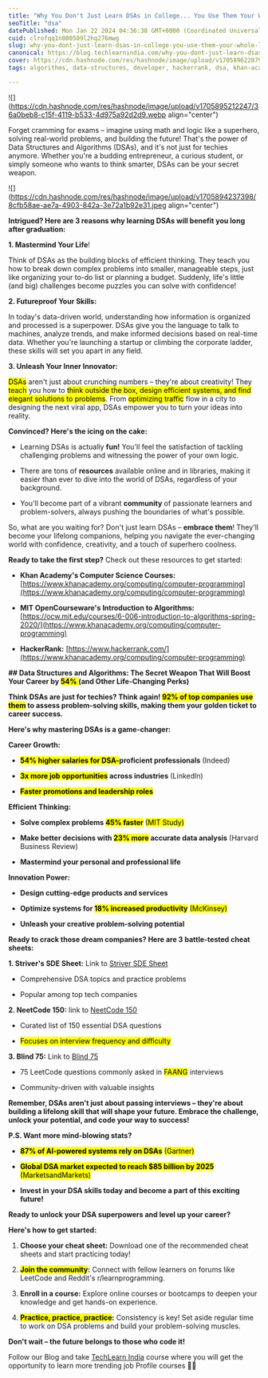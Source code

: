 ```yaml
---
title: "Why You Don't Just Learn DSAs in College... You Use Them Your Whole Life (and Here's Why It's Awesome!)"
seoTitle: "dsa"
datePublished: Mon Jan 22 2024 04:36:38 GMT+0000 (Coordinated Universal Time)
cuid: clrofqq1n000509l2hq276mwg
slug: why-you-dont-just-learn-dsas-in-college-you-use-them-your-whole-life-and-heres-why-its-awesome
canonical: https://blog.techlearnindia.com/why-you-dont-just-learn-dsas-in-college-you-use-them-your-whole-life-and-heres-why-its-awesome
cover: https://cdn.hashnode.com/res/hashnode/image/upload/v1705896228797/50849e56-0a5c-44a5-82ea-08b1a9193f7e.png
tags: algorithms, data-structures, developer, hackerrank, dsa, khan-academy, algoritmos-e-estrutura-de-dados, striversa2zdsa

---
```


![](https://cdn.hashnode.com/res/hashnode/image/upload/v1705895212247/36a0beb8-c15f-4119-b533-4d975a92d2d9.webp align="center")

Forget cramming for exams – imagine using math and logic like a superhero, solving real-world problems, and building the future! That's the power of Data Structures and Algorithms (DSAs), and it's not just for techies anymore. Whether you're a budding entrepreneur, a curious student, or simply someone who wants to think smarter, DSAs can be your secret weapon.

![](https://cdn.hashnode.com/res/hashnode/image/upload/v1705894237398/8cfb58ae-ae7a-4903-842a-3e72a1b92e31.jpeg align="center")

**Intrigued? Here are 3 reasons why learning DSAs will benefit you long after graduation:**

**1\. Mastermind Your Life**!

Think of DSAs as the building blocks of efficient thinking. They teach you how to break down complex problems into smaller, manageable steps, just like organizing your to-do list or planning a budget. Suddenly, life's little (and big) challenges become puzzles you can solve with confidence!

**2\. Futureproof Your Skills:**

In today's data-driven world, understanding how information is organized and processed is a superpower. DSAs give you the language to talk to machines, analyze trends, and make informed decisions based on real-time data. Whether you're launching a startup or climbing the corporate ladder, these skills will set you apart in any field.

**3\. Unleash Your Inner Innovator:**

<mark>DSAs</mark> aren't just about crunching numbers – they're about creativity! They <mark>teach</mark> you how to <mark>think outside the box, design efficient systems, and find elegant solutions to problems</mark>. From <mark>optimizing traffic</mark> flow in a city to designing the next viral app, DSAs empower you to turn your ideas into reality.

**Convinced? Here's the icing on the cake:**

* Learning DSAs is actually **fun!** You'll feel the satisfaction of tackling challenging problems and witnessing the power of your own logic.
    
* There are tons of **resources** available online and in libraries, making it easier than ever to dive into the world of DSAs, regardless of your background.
    
* You'll become part of a vibrant **community** of passionate learners and problem-solvers, always pushing the boundaries of what's possible.
    

So, what are you waiting for? Don't just learn DSAs – **embrace them**! They'll become your lifelong companions, helping you navigate the ever-changing world with confidence, creativity, and a touch of superhero coolness.

**Ready to take the first step?** Check out these resources to get started:

* **Khan Academy's Computer Science Courses:** [https://www.khanacademy.org/computing/computer-programming](https://www.khanacademy.org/computing/computer-programming)
    
* **MIT OpenCourseware's Introduction to Algorithms:** [https://ocw.mit.edu/courses/6-006-introduction-to-algorithms-spring-2020/](https://www.khanacademy.org/computing/computer-programming)
    
* **HackerRank:** [https://www.hackerrank.com/](https://www.khanacademy.org/computing/computer-programming)
    

**\## Data Structures and Algorithms: The Secret Weapon That Will Boost Your Career by <mark>54% </mark> (and Other Life-Changing Perks)**

**Think DSAs are just for techies? Think again! <mark>92% of top companies use them</mark> to assess problem-solving skills, making them your golden ticket to career success.**

**Here's why mastering DSAs is a game-changer:**

**Career Growth:**

* **<mark>54% higher salaries for DSA-</mark>proficient professionals** (Indeed)
    
* **<mark>3x more job opportunities</mark> across industries** (LinkedIn)
    
* **<mark>Faster promotions and leadership roles</mark>**
    

**Efficient Thinking:**

* **Solve complex problems <mark>45% faster</mark>** <mark>(MIT Study)</mark>
    
* **Make better decisions with <mark>23% more</mark> accurate data analysis** (Harvard Business Review)
    
* **Mastermind your personal and professional life**
    

**Innovation Power:**

* **Design cutting-edge products and services**
    
* **Optimize systems for <mark>18% increased productivity</mark>** <mark>(McKinsey)</mark>
    
* **Unleash your creative problem-solving potential**
    

**Ready to crack those dream companies? Here are 3 battle-tested cheat sheets:**

**1\. Striver's SDE Sheet:** Link to [Striver SDE Sheet](https://takeuforward.org/interviews/strivers-sde-sheet-top-coding-interview-problems/)

* Comprehensive DSA topics and practice problems
    
* Popular among top tech companies
    

**2\. NeetCode 150:** link to [NeetCode 150](https://neetcode.io/practice)

* Curated list of 150 essential DSA questions
    
* <mark>Focuses on interview frequency and difficulty</mark>
    

**3\. Blind 75:** Link to [Blind 75](https://leetcode.com/discuss/general-discussion/460599/blind-75-leetcode-questions)

* 75 LeetCode questions commonly asked in <mark>FAANG</mark> interviews
    
* Community-driven with valuable insights
    

**Remember, DSAs aren't just about passing interviews – they're about building a lifelong skill that will shape your future. Embrace the challenge, unlock your potential, and code your way to success!**

**P.S. Want more mind-blowing stats?**

* **<mark>87% of AI-powered systems rely on DSAs</mark>** <mark>(Gartner)</mark>
    
* **<mark>Global DSA market expected to reach $85 billion by 2025</mark>** <mark>(MarketsandMarkets)</mark>
    
* **Invest in your DSA skills today and become a part of this exciting future!**
    

**Ready to unlock your DSA superpowers and level up your career?**

**Here's how to get started:**

1. **Choose your cheat sheet:** Download one of the recommended cheat sheets and start practicing today!
    
2. **<mark>Join the community</mark>:** Connect with fellow learners on forums like LeetCode and Reddit's r/learnprogramming.
    
3. **Enroll in a course:** Explore online courses or bootcamps to deepen your knowledge and get hands-on experience.
    
4. **<mark>Practice, practice, practice</mark>:** Consistency is key! Set aside regular time to work on DSA problems and build your problem-solving muscles.
    

**Don't wait – the future belongs to those who code it!**

Follow our Blog and take [TechLearn India](https://app.techlearnindia.com/job-profile-courses/?coupon=LEARNING28) course where you will get the opportunity to learn more trending job Profile courses 🎉🎉
